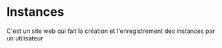 # Instances
C'est un site web qui fait la création et l'enregistrement des instances par un utilisateur
